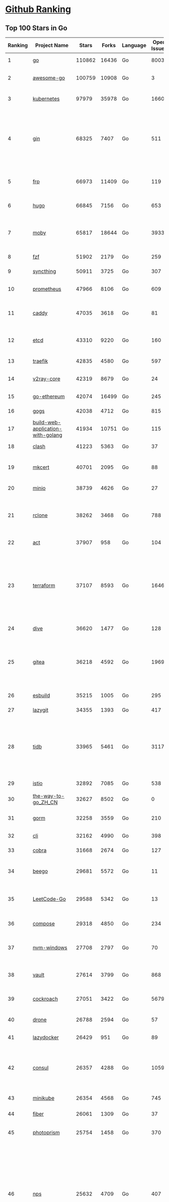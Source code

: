 [Github Ranking](../README.md)
==========

## Top 100 Stars in Go

| Ranking | Project Name | Stars | Forks | Language | Open Issues | Description | Last Commit |
| ------- | ------------ | ----- | ----- | -------- | ----------- | ----------- | ----------- |
| 1 | [go](https://github.com/golang/go) | 110862 | 16436 | Go | 8003 | The Go programming language | 2023-05-02T07:43:33Z |
| 2 | [awesome-go](https://github.com/avelino/awesome-go) | 100759 | 10908 | Go | 3 | A curated list of awesome Go frameworks, libraries and software | 2023-05-02T06:43:20Z |
| 3 | [kubernetes](https://github.com/kubernetes/kubernetes) | 97979 | 35978 | Go | 1660 | Production-Grade Container Scheduling and Management | 2023-05-02T08:52:11Z |
| 4 | [gin](https://github.com/gin-gonic/gin) | 68325 | 7407 | Go | 511 | Gin is a HTTP web framework written in Go (Golang). It features a Martini-like API with much better performance -- up to 40 times faster. If you need smashing performance, get yourself some Gin. | 2023-05-01T22:58:00Z |
| 5 | [frp](https://github.com/fatedier/frp) | 66973 | 11409 | Go | 119 | A fast reverse proxy to help you expose a local server behind a NAT or firewall to the internet. | 2023-04-18T13:25:33Z |
| 6 | [hugo](https://github.com/gohugoio/hugo) | 66845 | 7156 | Go | 653 | The world’s fastest framework for building websites. | 2023-05-01T14:58:00Z |
| 7 | [moby](https://github.com/moby/moby) | 65817 | 18644 | Go | 3933 | Moby Project - a collaborative project for the container ecosystem to assemble container-based systems | 2023-05-02T00:10:20Z |
| 8 | [fzf](https://github.com/junegunn/fzf) | 51902 | 2179 | Go | 259 | :cherry_blossom: A command-line fuzzy finder | 2023-05-01T07:27:59Z |
| 9 | [syncthing](https://github.com/syncthing/syncthing) | 50911 | 3725 | Go | 307 | Open Source Continuous File Synchronization | 2023-05-02T06:38:30Z |
| 10 | [prometheus](https://github.com/prometheus/prometheus) | 47966 | 8106 | Go | 609 | The Prometheus monitoring system and time series database. | 2023-05-02T00:27:53Z |
| 11 | [caddy](https://github.com/caddyserver/caddy) | 47035 | 3618 | Go | 81 | Fast and extensible multi-platform HTTP/1-2-3 web server with automatic HTTPS | 2023-04-29T00:08:28Z |
| 12 | [etcd](https://github.com/etcd-io/etcd) | 43310 | 9220 | Go | 160 | Distributed reliable key-value store for the most critical data of a distributed system | 2023-05-02T07:28:08Z |
| 13 | [traefik](https://github.com/traefik/traefik) | 42835 | 4580 | Go | 597 | The Cloud Native Application Proxy | 2023-04-28T15:56:06Z |
| 14 | [v2ray-core](https://github.com/v2ray/v2ray-core) | 42319 | 8679 | Go | 24 | A platform for building proxies to bypass network restrictions. | 2023-05-01T03:57:11Z |
| 15 | [go-ethereum](https://github.com/ethereum/go-ethereum) | 42074 | 16499 | Go | 245 | Official Go implementation of the Ethereum protocol | 2023-05-02T08:57:14Z |
| 16 | [gogs](https://github.com/gogs/gogs) | 42038 | 4712 | Go | 815 | Gogs is a painless self-hosted Git service | 2023-05-01T11:21:11Z |
| 17 | [build-web-application-with-golang](https://github.com/astaxie/build-web-application-with-golang) | 41934 | 10751 | Go | 115 | A golang ebook intro how to build a web with golang | 2023-04-20T09:00:38Z |
| 18 | [clash](https://github.com/Dreamacro/clash) | 41223 | 5363 | Go | 37 | A rule-based tunnel in Go. | 2023-04-30T04:18:21Z |
| 19 | [mkcert](https://github.com/FiloSottile/mkcert) | 40701 | 2095 | Go | 88 | A simple zero-config tool to make locally trusted development certificates with any names you'd like. | 2023-05-02T08:03:46Z |
| 20 | [minio](https://github.com/minio/minio) | 38739 | 4626 | Go | 27 | High Performance Object Storage for AI | 2023-05-02T06:15:09Z |
| 21 | [rclone](https://github.com/rclone/rclone) | 38262 | 3468 | Go | 788 | "rsync for cloud storage" - Google Drive, S3, Dropbox, Backblaze B2, One Drive, Swift, Hubic, Wasabi, Google Cloud Storage, Yandex Files | 2023-05-01T12:55:24Z |
| 22 | [act](https://github.com/nektos/act) | 37907 | 958 | Go | 104 | Run your GitHub Actions locally 🚀 | 2023-05-01T21:19:01Z |
| 23 | [terraform](https://github.com/hashicorp/terraform) | 37107 | 8593 | Go | 1646 | Terraform enables you to safely and predictably create, change, and improve infrastructure. It is an open source tool that codifies APIs into declarative configuration files that can be shared amongst team members, treated as code, edited, reviewed, and versioned. | 2023-05-02T01:43:45Z |
| 24 | [dive](https://github.com/wagoodman/dive) | 36620 | 1477 | Go | 128 | A tool for exploring each layer in a docker image | 2023-05-02T06:13:05Z |
| 25 | [gitea](https://github.com/go-gitea/gitea) | 36218 | 4592 | Go | 1969 | Git with a cup of tea! Painless self-hosted all-in-one software development service, includes Git hosting, code review, team collaboration, package registry and CI/CD | 2023-05-02T08:45:23Z |
| 26 | [esbuild](https://github.com/evanw/esbuild) | 35215 | 1005 | Go | 295 | An extremely fast bundler for the web | 2023-04-28T15:27:16Z |
| 27 | [lazygit](https://github.com/jesseduffield/lazygit) | 34355 | 1393 | Go | 417 | simple terminal UI for git commands | 2023-05-02T09:00:48Z |
| 28 | [tidb](https://github.com/pingcap/tidb) | 33965 | 5461 | Go | 3117 | TiDB is an open-source, cloud-native, distributed, MySQL-Compatible database for elastic scale and real-time analytics. Try AI-powered Chat2Query free at : https://tidbcloud.com/free-trial | 2023-05-02T08:35:20Z |
| 29 | [istio](https://github.com/istio/istio) | 32892 | 7085 | Go | 538 | Connect, secure, control, and observe services. | 2023-05-02T02:36:34Z |
| 30 | [the-way-to-go_ZH_CN](https://github.com/unknwon/the-way-to-go_ZH_CN) | 32627 | 8502 | Go | 0 | 《The Way to Go》中文译本，中文正式名《Go 入门指南》 | 2023-04-30T02:46:45Z |
| 31 | [gorm](https://github.com/go-gorm/gorm) | 32258 | 3559 | Go | 210 | The fantastic ORM library for Golang, aims to be developer friendly | 2023-05-02T07:20:44Z |
| 32 | [cli](https://github.com/cli/cli) | 32162 | 4990 | Go | 398 | GitHub’s official command line tool | 2023-05-01T15:31:15Z |
| 33 | [cobra](https://github.com/spf13/cobra) | 31668 | 2674 | Go | 127 | A Commander for modern Go CLI interactions | 2023-04-30T02:14:37Z |
| 34 | [beego](https://github.com/beego/beego) | 29681 | 5572 | Go | 11 | beego is an open-source, high-performance web framework for the Go programming language. | 2023-05-01T14:02:53Z |
| 35 | [LeetCode-Go](https://github.com/halfrost/LeetCode-Go) | 29588 | 5342 | Go | 13 | ✅ Solutions to LeetCode by Go, 100% test coverage, runtime beats 100% / LeetCode 题解 | 2023-04-08T04:02:08Z |
| 36 | [compose](https://github.com/docker/compose) | 29318 | 4850 | Go | 234 | Define and run multi-container applications with Docker | 2023-05-02T08:51:21Z |
| 37 | [nvm-windows](https://github.com/coreybutler/nvm-windows) | 27708 | 2797 | Go | 70 | A node.js version management utility for Windows. Ironically written in Go. | 2023-04-29T09:38:03Z |
| 38 | [vault](https://github.com/hashicorp/vault) | 27614 | 3799 | Go | 868 | A tool for secrets management, encryption as a service, and privileged access management | 2023-05-02T07:11:33Z |
| 39 | [cockroach](https://github.com/cockroachdb/cockroach) | 27051 | 3422 | Go | 5679 | CockroachDB - the open source, cloud-native distributed SQL database. | 2023-05-02T02:22:01Z |
| 40 | [drone](https://github.com/harness/drone) | 26788 | 2594 | Go | 57 | Drone is a Container-Native, Continuous Delivery Platform | 2023-04-28T13:56:13Z |
| 41 | [lazydocker](https://github.com/jesseduffield/lazydocker) | 26429 | 951 | Go | 89 | The lazier way to manage everything docker | 2023-04-05T19:26:47Z |
| 42 | [consul](https://github.com/hashicorp/consul) | 26357 | 4288 | Go | 1059 | Consul is a distributed, highly available, and data center aware solution to connect and configure applications across dynamic, distributed infrastructure. | 2023-05-02T03:19:09Z |
| 43 | [minikube](https://github.com/kubernetes/minikube) | 26354 | 4568 | Go | 745 | Run Kubernetes locally | 2023-05-02T02:28:40Z |
| 44 | [fiber](https://github.com/gofiber/fiber) | 26061 | 1309 | Go | 37 | ⚡️ Express inspired web framework written in Go | 2023-05-02T06:40:21Z |
| 45 | [photoprism](https://github.com/photoprism/photoprism) | 25754 | 1458 | Go | 370 | AI-Powered Photos App for the Decentralized Web 🌈💎✨ | 2023-05-02T06:00:44Z |
| 46 | [nps](https://github.com/ehang-io/nps) | 25632 | 4709 | Go | 407 | 一款轻量级、高性能、功能强大的内网穿透代理服务器。支持tcp、udp、socks5、http等几乎所有流量转发，可用来访问内网网站、本地支付接口调试、ssh访问、远程桌面，内网dns解析、内网socks5代理等等……，并带有功能强大的web管理端。a lightweight, high-performance, powerful intranet penetration proxy server, with a powerful web management terminal. | 2023-03-06T23:36:08Z |
| 47 | [echo](https://github.com/labstack/echo) | 25519 | 2141 | Go | 47 | High performance, minimalist Go web framework | 2023-05-01T06:01:36Z |
| 48 | [influxdb](https://github.com/influxdata/influxdb) | 25342 | 3366 | Go | 1693 | Scalable datastore for metrics, events, and real-time analytics | 2023-05-01T21:36:21Z |
| 49 | [portainer](https://github.com/portainer/portainer) | 25325 | 2163 | Go | 965 | Making Docker and Kubernetes management easy. | 2023-05-02T06:42:18Z |
| 50 | [alist](https://github.com/alist-org/alist) | 25102 | 3488 | Go | 100 | 🗂️A file list program that supports multiple storage, powered by Gin and Solidjs. / 一个支持多存储的文件列表程序，使用 Gin 和 Solidjs。 | 2023-05-01T21:22:33Z |
| 51 | [kit](https://github.com/go-kit/kit) | 24906 | 2409 | Go | 35 | A standard library for microservices. | 2023-04-30T13:29:32Z |
| 52 | [helm](https://github.com/helm/helm) | 24228 | 6656 | Go | 275 | The Kubernetes Package Manager | 2023-05-01T21:58:46Z |
| 53 | [go-zero](https://github.com/zeromicro/go-zero) | 23982 | 3397 | Go | 237 | A cloud-native Go microservices framework with cli tool for productivity. | 2023-05-01T07:01:29Z |
| 54 | [iris](https://github.com/kataras/iris) | 23901 | 2476 | Go | 83 | The fastest HTTP/2 Go Web Framework. New, modern and easy to learn. Fast development with Code you control. Unbeatable cost-performance ratio :rocket: | 2023-05-01T12:54:05Z |
| 55 | [nsq](https://github.com/nsqio/nsq) | 23426 | 2855 | Go | 52 | A realtime distributed messaging platform | 2023-04-26T10:29:49Z |
| 56 | [faas](https://github.com/openfaas/faas) | 23006 | 1843 | Go | 28 | OpenFaaS - Serverless Functions Made Simple | 2023-04-27T18:53:43Z |
| 57 | [k3s](https://github.com/k3s-io/k3s) | 22959 | 2040 | Go | 146 | Lightweight Kubernetes | 2023-05-01T23:23:56Z |
| 58 | [ngrok](https://github.com/inconshreveable/ngrok) | 22872 | 4247 | Go | 216 | Introspected tunnels to localhost | 2023-04-17T13:39:46Z |
| 59 | [pocketbase](https://github.com/pocketbase/pocketbase) | 22807 | 909 | Go | 36 | Open Source realtime backend in 1 file | 2023-05-01T10:00:21Z |
| 60 | [viper](https://github.com/spf13/viper) | 22799 | 1875 | Go | 366 | Go configuration with fangs | 2023-04-19T08:29:23Z |
| 61 | [logrus](https://github.com/sirupsen/logrus) | 22573 | 2230 | Go | 5 | Structured, pluggable logging for Go. | 2023-04-26T15:27:09Z |
| 62 | [croc](https://github.com/schollz/croc) | 22402 | 968 | Go | 98 | Easily and securely send things from one computer to another :crocodile: :package: | 2023-04-12T16:03:53Z |
| 63 | [hub](https://github.com/github/hub) | 22384 | 2361 | Go | 241 | A command-line tool that makes git easier to use with GitHub. | 2023-04-11T14:39:49Z |
| 64 | [docker_practice](https://github.com/yeasy/docker_practice) | 22318 | 5519 | Go | 3 | Learn and understand Docker&Container technologies, with real DevOps practice! | 2023-04-09T10:45:10Z |
| 65 | [v2ray-core](https://github.com/v2fly/v2ray-core) | 22315 | 3579 | Go | 46 | A platform for building proxies to bypass network restrictions. | 2023-05-01T22:57:30Z |
| 66 | [go-patterns](https://github.com/tmrts/go-patterns) | 21887 | 2024 | Go | 15 | Curated list of Go design patterns, recipes and idioms | 2023-04-30T11:12:57Z |
| 67 | [micro](https://github.com/zyedidia/micro) | 21472 | 1113 | Go | 683 | A modern and intuitive terminal-based text editor | 2023-04-30T19:06:52Z |
| 68 | [vegeta](https://github.com/tsenart/vegeta) | 21158 | 1284 | Go | 85 | HTTP load testing tool and library. It's over 9000! | 2023-04-28T13:59:30Z |
| 69 | [dapr](https://github.com/dapr/dapr) | 21036 | 1643 | Go | 343 | Dapr is a portable, event-driven, runtime for building distributed applications across cloud and edge. | 2023-05-02T06:08:43Z |
| 70 | [rancher](https://github.com/rancher/rancher) | 20962 | 2793 | Go | 2319 | Complete container management platform | 2023-05-02T07:13:43Z |
| 71 | [lux](https://github.com/iawia002/lux) | 20812 | 2446 | Go | 426 | 👾 Fast and simple video download library and CLI tool written in Go | 2023-04-20T02:52:40Z |
| 72 | [k9s](https://github.com/derailed/k9s) | 20609 | 1321 | Go | 380 | 🐶 Kubernetes CLI To Manage Your Clusters In Style! | 2023-04-29T06:40:24Z |
| 73 | [kratos](https://github.com/go-kratos/kratos) | 20506 | 3773 | Go | 99 | Your ultimate Go microservices framework for the cloud-native era. | 2023-05-01T19:00:49Z |
| 74 | [delve](https://github.com/go-delve/delve) | 20457 | 2051 | Go | 107 | Delve is a debugger for the Go programming language. | 2023-05-01T18:53:21Z |
| 75 | [go-micro](https://github.com/go-micro/go-micro) | 20388 | 2272 | Go | 69 | A Go microservices framework | 2023-04-26T00:25:44Z |
| 76 | [k6](https://github.com/grafana/k6) | 20214 | 1065 | Go | 393 | A modern load testing tool, using Go and JavaScript - https://k6.io | 2023-05-02T06:49:00Z |
| 77 | [fyne](https://github.com/fyne-io/fyne) | 20156 | 1110 | Go | 506 | Cross platform GUI toolkit in Go inspired by Material Design | 2023-05-01T20:20:52Z |
| 78 | [cli](https://github.com/urfave/cli) | 20098 | 1677 | Go | 44 | A simple, fast, and fun package for building command line apps in Go | 2023-05-01T22:29:17Z |
| 79 | [restic](https://github.com/restic/restic) | 20094 | 1296 | Go | 378 | Fast, secure, efficient backup program | 2023-05-01T16:28:39Z |
| 80 | [harbor](https://github.com/goharbor/harbor) | 19931 | 4336 | Go | 528 | An open source trusted cloud native registry project that stores, signs, and scans content. | 2023-04-30T01:10:28Z |
| 81 | [testify](https://github.com/stretchr/testify) | 19543 | 1442 | Go | 274 | A toolkit with common assertions and mocks that plays nicely with the standard library | 2023-04-28T10:40:40Z |
| 82 | [learn-go-with-tests](https://github.com/quii/learn-go-with-tests) | 19530 | 2574 | Go | 34 | Learn Go with test-driven development | 2023-05-01T06:43:11Z |
| 83 | [fasthttp](https://github.com/valyala/fasthttp) | 19467 | 1622 | Go | 58 | Fast HTTP package for Go. Tuned for high performance. Zero memory allocations in hot paths. Up to 10x faster than net/http | 2023-05-01T16:16:04Z |
| 84 | [colly](https://github.com/gocolly/colly) | 19460 | 1587 | Go | 143 | Elegant Scraper and Crawler Framework for Golang | 2023-04-29T15:03:33Z |
| 85 | [filebrowser](https://github.com/filebrowser/filebrowser) | 19385 | 2346 | Go | 63 | 📂 Web File Browser | 2023-05-01T11:09:45Z |
| 86 | [dgraph](https://github.com/dgraph-io/dgraph) | 19209 | 1456 | Go | 187 | Native GraphQL Database with graph backend | 2023-05-01T20:18:00Z |
| 87 | [websocket](https://github.com/gorilla/websocket) | 19068 | 3310 | Go | 28 | A fast, well-tested and widely used WebSocket implementation for Go. | 2022-12-09T16:03:16Z |
| 88 | [loki](https://github.com/grafana/loki) | 18956 | 2709 | Go | 828 | Like Prometheus, but for logs. | 2023-05-02T08:52:17Z |
| 89 | [zap](https://github.com/uber-go/zap) | 18586 | 1320 | Go | 95 | Blazing fast, structured, leveled logging in Go. | 2023-05-01T19:48:07Z |
| 90 | [mux](https://github.com/gorilla/mux) | 18176 | 1743 | Go | 15 | A powerful HTTP router and URL matcher for building Go web servers with 🦍 | 2022-12-09T15:56:57Z |
| 91 | [grpc-go](https://github.com/grpc/grpc-go) | 18000 | 3976 | Go | 122 | The Go language implementation of gRPC. HTTP/2 based RPC | 2023-05-02T01:09:14Z |
| 92 | [milvus](https://github.com/milvus-io/milvus) | 17979 | 2103 | Go | 454 | A cloud-native vector database, storage for next generation AI applications | 2023-05-02T07:18:21Z |
| 93 | [bubbletea](https://github.com/charmbracelet/bubbletea) | 17936 | 574 | Go | 35 | A powerful little TUI framework 🏗 | 2023-04-26T20:04:18Z |
| 94 | [Cloudreve](https://github.com/cloudreve/Cloudreve) | 17878 | 3022 | Go | 256 | 🌩支持多家云存储的云盘系统 (Self-hosted file management and sharing system, supports multiple storage providers) | 2023-04-29T11:29:16Z |
| 95 | [podman](https://github.com/containers/podman) | 17730 | 1930 | Go | 425 | Podman: A tool for managing OCI containers and pods. | 2023-05-02T09:00:01Z |
| 96 | [gotty](https://github.com/yudai/gotty) | 17705 | 1343 | Go | 101 | Share your terminal as a web application | 2023-03-24T15:55:33Z |
| 97 | [jaeger](https://github.com/jaegertracing/jaeger) | 17520 | 2122 | Go | 322 | CNCF Jaeger, a Distributed Tracing Platform | 2023-05-01T05:01:51Z |
| 98 | [goreplay](https://github.com/buger/goreplay) | 17256 | 1724 | Go | 263 | GoReplay is an open-source tool for capturing and replaying live HTTP traffic into a test environment in order to continuously test your system with real data. It can be used to increase confidence in code deployments, configuration changes and infrastructure changes. | 2023-05-01T21:55:19Z |
| 99 | [learngo](https://github.com/inancgumus/learngo) | 17211 | 2301 | Go | 3 | ❤️ 1000+ Hand-Crafted Go Examples, Exercises, and Quizzes. 🚀 Learn Go by fixing 1000+ tiny programs. | 2023-05-02T01:42:01Z |
| 100 | [seaweedfs](https://github.com/seaweedfs/seaweedfs) | 17193 | 1957 | Go | 155 | SeaweedFS is a fast distributed storage system for blobs, objects, files, and data lake, for billions of files! Blob store has O(1) disk seek, cloud tiering. Filer supports Cloud Drive, cross-DC active-active replication, Kubernetes, POSIX FUSE mount, S3 API, S3 Gateway, Hadoop, WebDAV, encryption, Erasure Coding. | 2023-05-01T16:14:42Z |

